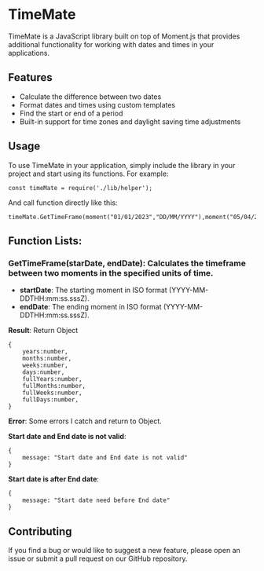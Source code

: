 # TimeMate

TimeMate is a JavaScript library built on top of Moment.js that provides additional functionality for working with dates and times in your applications.

## Features

- Calculate the difference between two dates
- Format dates and times using custom templates
- Find the start or end of a period
- Built-in support for time zones and daylight saving time adjustments

## Usage
To use TimeMate in your application, simply include the library in your project and start using its functions. For example:
```
const timeMate = require('./lib/helper');
```
And call function directly like this:
```
timeMate.GetTimeFrame(moment("01/01/2023","DD/MM/YYYY"),moment("05/04/2023","DD/MM/YYYY"));
```
## Function Lists:
### GetTimeFrame(starDate, endDate): Calculates the timeframe between two moments in the specified units of time.
- **startDate**: The starting moment in ISO format (YYYY-MM-DDTHH:mm:ss.sssZ).
- **endDate**: The ending moment in ISO format (YYYY-MM-DDTHH:mm:ss.sssZ).

**Result**: Return Object
```
{
    years:number,
    months:number,
    weeks:number,
    days:number,
    fullYears:number,
    fullMonths:number,
    fullWeeks:number,
    fullDays:number,
}
 ```
 
**Error**: Some errors I catch and return to Object.

**Start date and End date is not valid**:
```
{
    message: "Start date and End date is not valid"
}
```
**Start date is after End date**:
```
{
    message: "Start date need before End date"
}
```
    


## Contributing

If you find a bug or would like to suggest a new feature, please open an issue or submit a pull request on our GitHub repository.
